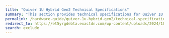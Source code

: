 ```yaml
---
title: "Quiver 1U Hybrid Gen2 Technical Specifications"
summary: "This section provides technical specifications for Quiver 1U Hybrid Gen2 node types."
permalink: /hardware-guide/quiver-1u-hybrid-gen2/technical-specifications.html
redirect_to: https://et5yrgdebta.exactdn.com/wp-content/uploads/2024/10/DS-Arrow-and-Qumulo-Data-Sheet-October-2024-1.pdf
search: exclude
---
```

